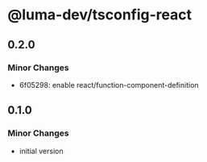 # @luma-dev/tsconfig-react

## 0.2.0

### Minor Changes

- 6f05298: enable react/function-component-definition

## 0.1.0

### Minor Changes

- initial version
